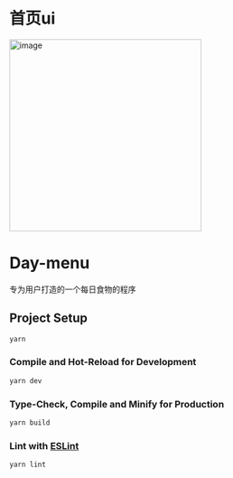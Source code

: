 # 首页ui
<img width="340" alt="image" src="https://github.com/AweiWeb/Day-menu/assets/110518509/7aded808-975c-4a5a-8a37-0917ccf6f280">


# Day-menu
专为用户打造的一个每日食物的程序
## Project Setup

```sh
yarn
```

### Compile and Hot-Reload for Development

```sh
yarn dev
```

### Type-Check, Compile and Minify for Production

```sh
yarn build
```

### Lint with [ESLint](https://eslint.org/)

```sh
yarn lint
```
